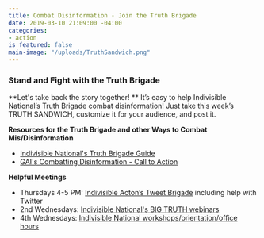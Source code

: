 ```yaml
---
title: Combat Disinformation - Join the Truth Brigade
date: 2019-03-10 21:09:00 -04:00
categories:
- action
is featured: false
main-image: "/uploads/TruthSandwich.png"
---
```


### Stand and Fight with the Truth Brigade

**Let's take back the story together!  **
It’s easy to help Indivisible National’s Truth Brigade combat disinformation!  Just take this week’s TRUTH SANDWICH, customize it for your audience, and post it.

**Resources for the Truth Brigade and other Ways to Combat Mis/Disinformation**
* [Indivisible National's Truth Brigade Guide](https://docs.google.com/document/d/1Fd2Zfd1NjgTo2an8OLZlNZdW00d9dE9ddK_Zl2SVgC4/edit)
* [GAI's Combatting Disinformation - Call to Action](https://docs.google.com/document/d/1TGYE96JOOHEg-97RaCSc1jxuo3x3qMbWL7wknslZ03U/edit)

**Helpful Meetings**
* Thursdays 4-5 PM: [Indivisible Acton’s Tweet Brigade](https://docs.google.com/document/d/13WmSCyR446NNWMKVGFssZCgbGlDTU8iYG05q8Ghm8fE/edit) including help with Twitter
* 2nd Wednesdays: [Indivisible National's BIG TRUTH webinars](https://indivisible.zoom.us/meeting/register/tJArdu-vrz8rH93lduLYHXOvC0ISDDLRfy5L)
* 4th Wednesdays: [Indivisible National workshops/orientation/office hours](https://indivisible.zoom.us/meeting/register/tJIqde6rqDkqH9cd8sS0w7duCS7UEjN4MdfO)